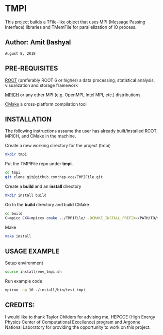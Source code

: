 # TMPI
This project builds a TFile-like object that uses MPI (Message Passing Interface) libraries and TMemFile for parallelization of IO process. 

## Author: Amit Bashyal 
    August 8, 2018

## PRE-REQUISITES
[ROOT](https://root.cern.ch/) (preferably ROOT 6 or higher) a data processing, statistical analysis, visualization and storage framework

[MPICH](http://www.mpich.org/) or any other MPI (e.g. OpenMPI, Intel MPI, etc.) distributions

[CMake](https://cmake.org/) a cross-platform compilation tool

## INSTALLATION
The following instructions assume the user has already built/installed ROOT, MPICH, and CMake in the machine.

Create a new working directory for the project (tmpi)
```bash
mkdir tmpi
```
Put the TMPIFile repo under **tmpi**.
```bash
cd tmpi
git clone git@github.com:hep-cce/TMPIFile.git
```

Create a **build** and an **install** directory
```bash
mkdir install build
```

Go to the **build** directory and build CMake
```bash
cd build
C=mpicc CXX=mpicxx cmake ../TMPIFile/ -DCMAKE_INSTALL_PREFIX=/PATH/TO/tmpi/install/ -DCMAKE_BUILD_TYPE=RelWithDebInfo
```

Make
```bash
make install 
```

## USAGE EXAMPLE
Setup environment
```bash
source install/env_tmpi.sh
```

Run example code
```bash
mpirun -np 10 ./install/bin/test_tmpi
```

## CREDITS:
I would like to thank Taylor Childers for advising me, HEPCCE (High Energy Physics Center of Computational Excellence) program and Argonne National Laboratory for providing the opportunity to work on this project.

